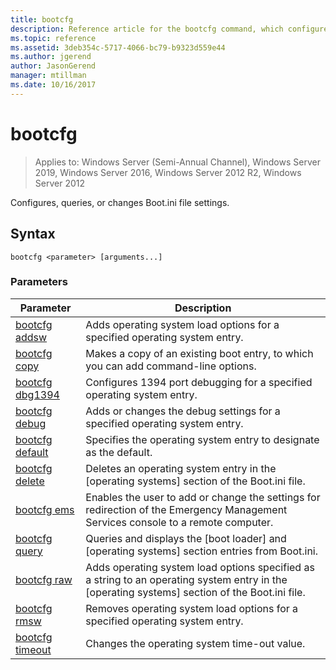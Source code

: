 ```yaml
---
title: bootcfg
description: Reference article for the bootcfg command, which configures, queries, or changes Boot.ini file settings.
ms.topic: reference
ms.assetid: 3deb354c-5717-4066-bc79-b9323d559e44
ms.author: jgerend
author: JasonGerend
manager: mtillman
ms.date: 10/16/2017
---
```


# bootcfg

> Applies to: Windows Server (Semi-Annual Channel), Windows Server 2019, Windows Server 2016, Windows Server 2012 R2, Windows Server 2012

Configures, queries, or changes Boot.ini file settings.

## Syntax

```
bootcfg <parameter> [arguments...]
```

### Parameters

| Parameter | Description |
| --------- | ----------- |
| [bootcfg addsw](bootcfg-addsw.md) | Adds operating system load options for a specified operating system entry. |
| [bootcfg copy](bootcfg-copy.md) | Makes a copy of an existing boot entry, to which you can add command-line options. |
| [bootcfg dbg1394](bootcfg-dbg1394.md) | Configures 1394 port debugging for a specified operating system entry. |
| [bootcfg debug](bootcfg-debug.md) | Adds or changes the debug settings for a specified operating system entry. |
| [bootcfg default](bootcfg-default.md) | Specifies the operating system entry to designate as the default. |
| [bootcfg delete](bootcfg-delete.md) | Deletes an operating system entry in the [operating systems] section of the Boot.ini file. |
| [bootcfg ems](bootcfg-ems.md) | Enables the user to add or change the settings for redirection of the Emergency Management Services console to a remote computer. |
| [bootcfg query](bootcfg-query.md) | Queries and displays the [boot loader] and [operating systems] section entries from Boot.ini. |
| [bootcfg raw](bootcfg-raw.md) | Adds operating system load options specified as a string to an operating system entry in the [operating systems] section of the Boot.ini file. |
| [bootcfg rmsw](bootcfg-rmsw.md) | Removes operating system load options for a specified operating system entry. |
| [bootcfg timeout](bootcfg-timeout.md) | Changes the operating system time-out value. |
